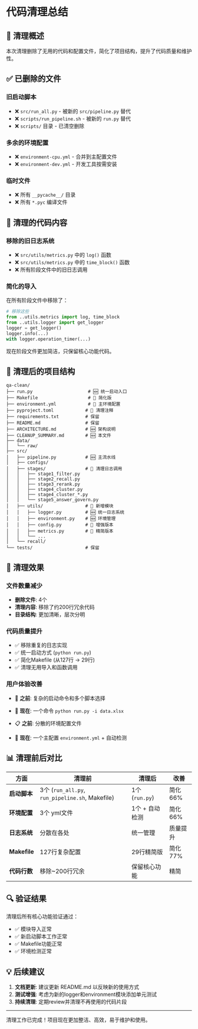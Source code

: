 # 代码清理总结

## 🧹 清理概述

本次清理删除了无用的代码和配置文件，简化了项目结构，提升了代码质量和维护性。

## ✅ 已删除的文件

### 旧启动脚本
- ❌ `src/run_all.py` - 被新的 `src/pipeline.py` 替代
- ❌ `scripts/run_pipeline.sh` - 被新的 `run.py` 替代
- ❌ `scripts/` 目录 - 已清空删除

### 多余的环境配置
- ❌ `environment-cpu.yml` - 合并到主配置文件
- ❌ `environment-dev.yml` - 开发工具按需安装

### 临时文件
- ❌ 所有 `__pycache__/` 目录
- ❌ 所有 `*.pyc` 编译文件

## 🔧 清理的代码内容

### 移除的旧日志系统
- ❌ `src/utils/metrics.py` 中的 `log()` 函数
- ❌ `src/utils/metrics.py` 中的 `time_block()` 函数
- ❌ 所有阶段文件中的旧日志调用

### 简化的导入
在所有阶段文件中移除了：
```python
# 移除这些
from ..utils.metrics import log, time_block
from ..utils.logger import get_logger
logger = get_logger()
logger.info(...)
with logger.operation_timer(...)
```

现在阶段文件更加简洁，只保留核心功能代码。

## 📁 清理后的项目结构

```
qa-clean/
├── run.py                     # 🆕 统一启动入口
├── Makefile                   # 🔄 简化版
├── environment.yml            # 🔄 主环境配置
├── pyproject.toml            # 🔄 清理注释
├── requirements.txt          # 保留
├── README.md                 # 保留
├── ARCHITECTURE.md           # 🆕 架构说明
├── CLEANUP_SUMMARY.md        # 🆕 本文件
├── data/
│   └── raw/
├── src/
│   ├── pipeline.py           # 🆕 主流水线
│   ├── configs/
│   ├── stages/               # 🔄 清理日志调用
│   │   ├── stage1_filter.py
│   │   ├── stage2_recall.py
│   │   ├── stage3_rerank.py
│   │   ├── stage4_cluster.py
│   │   ├── stage4_cluster_*.py
│   │   └── stage5_answer_govern.py
│   ├── utils/                # 🔄 新增模块
│   │   ├── logger.py         # 🆕 统一日志系统
│   │   ├── environment.py    # 🆕 环境管理
│   │   ├── config.py         # 🔄 增强版本
│   │   ├── metrics.py        # 🔄 精简版本
│   │   └── ...
│   └── recall/
└── tests/                    # 保留
```

## 🎯 清理效果

### 文件数量减少
- **删除文件**: 4个
- **清理内容**: 移除了约200行冗余代码
- **目录结构**: 更加清晰，层次分明

### 代码质量提升
- ✅ 移除重复的日志实现
- ✅ 统一启动方式 (`python run.py`)
- ✅ 简化Makefile (从127行 → 29行)
- ✅ 清理无用导入和函数调用

### 用户体验改善
- 🚀 **之前**: 复杂的启动命令和多个脚本选择
- 🎯 **现在**: 一个命令 `python run.py -i data.xlsx`

- 📋 **之前**: 分散的环境配置文件
- 🎯 **现在**: 一个主配置 `environment.yml` + 自动检测

## 📊 清理前后对比

| 方面 | 清理前 | 清理后 | 改善 |
|------|--------|--------|------|
| **启动脚本** | 3个 (`run_all.py`, `run_pipeline.sh`, Makefile) | 1个 (`run.py`) | 简化66% |
| **环境配置** | 3个 yml文件 | 1个 + 自动检测 | 简化66% |
| **日志系统** | 分散在各处 | 统一管理 | 质量提升 |
| **Makefile** | 127行复杂配置 | 29行精简版 | 简化77% |
| **代码行数** | 移除~200行冗余 | 保留核心功能 | 精简 |

## 🔍 验证结果

清理后所有核心功能验证通过：
- ✅ 模块导入正常
- ✅ 新启动脚本工作正常  
- ✅ Makefile功能正常
- ✅ 环境检测正常

## 💡 后续建议

1. **文档更新**: 建议更新 README.md 以反映新的使用方式
2. **测试增强**: 考虑为新的logger和environment模块添加单元测试
3. **持续清理**: 定期review并清理不再使用的代码片段

---

清理工作已完成！项目现在更加整洁、高效，易于维护和使用。
